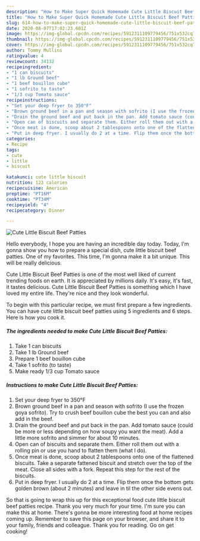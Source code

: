 ```yaml
---
description: "How to Make Super Quick Homemade Cute Little Biscuit Beef Patties"
title: "How to Make Super Quick Homemade Cute Little Biscuit Beef Patties"
slug: 614-how-to-make-super-quick-homemade-cute-little-biscuit-beef-patties
date: 2020-08-07T17:02:23.601Z
image: https://img-global.cpcdn.com/recipes/5912311109779456/751x532cq70/cute-little-biscuit-beef-patties-recipe-main-photo.jpg
thumbnail: https://img-global.cpcdn.com/recipes/5912311109779456/751x532cq70/cute-little-biscuit-beef-patties-recipe-main-photo.jpg
cover: https://img-global.cpcdn.com/recipes/5912311109779456/751x532cq70/cute-little-biscuit-beef-patties-recipe-main-photo.jpg
author: Tommy Mullins
ratingvalue: 4
reviewcount: 34132
recipeingredient:
- "1 can biscuits"
- "1 lb Ground beef"
- "1 beef bouillon cube"
- "1 sofrito to taste"
- "1/3 cup Tomato sauce"
recipeinstructions:
- "Set your deep fryer to 350°F"
- "Brown ground beef in a pan and season with sofrito (I use the frozen goya sofrito). Try to crush beef bouillon cube the best you can and also add in the beef."
- "Drain the ground beef and put back in the pan. Add tomato sauce (could be more or less depending on how soupy you want the meat). Add a little more sofrito and simmer for about 10 minutes."
- "Open can of biscuits and separate them. Either roll them out with a rolling pin or use you hand to flatten them (what I do)."
- "Once meat is done, scoop about 2 tablespoons onto one of the flattened biscuits. Take a separate fattened biscuit and stretch over the top of the meat. Close all sides with a fork. Repeat this step for the rest of the biscuits."
- "Put in deep fryer. I usually do 2 at a time. Flip them once the bottom gets golden brown (about 2 minutes) and leave in til the other side evens out."
categories:
- Recipe
tags:
- cute
- little
- biscuit

katakunci: cute little biscuit 
nutrition: 123 calories
recipecuisine: American
preptime: "PT16M"
cooktime: "PT34M"
recipeyield: "4"
recipecategory: Dinner

---
```



![Cute Little Biscuit Beef Patties](https://img-global.cpcdn.com/recipes/5912311109779456/751x532cq70/cute-little-biscuit-beef-patties-recipe-main-photo.jpg)

Hello everybody, I hope you are having an incredible day today. Today, I'm gonna show you how to prepare a special dish, cute little biscuit beef patties. One of my favorites. This time, I'm gonna make it a bit unique. This will be really delicious.

Cute Little Biscuit Beef Patties is one of the most well liked of current trending foods on earth. It is appreciated by millions daily. It's easy, it's fast, it tastes delicious. Cute Little Biscuit Beef Patties is something which I have loved my entire life. They're nice and they look wonderful.




To begin with this particular recipe, we must first prepare a few ingredients. You can have cute little biscuit beef patties using 5 ingredients and 6 steps. Here is how you cook it.

<!--inarticleads1-->

##### The ingredients needed to make Cute Little Biscuit Beef Patties:

1. Take 1 can biscuits
1. Take 1 lb Ground beef
1. Prepare 1 beef bouillon cube
1. Take 1 sofrito (to taste)
1. Make ready 1/3 cup Tomato sauce




<!--inarticleads2-->

##### Instructions to make Cute Little Biscuit Beef Patties:

1. Set your deep fryer to 350°F
1. Brown ground beef in a pan and season with sofrito (I use the frozen goya sofrito). Try to crush beef bouillon cube the best you can and also add in the beef.
1. Drain the ground beef and put back in the pan. Add tomato sauce (could be more or less depending on how soupy you want the meat). Add a little more sofrito and simmer for about 10 minutes.
1. Open can of biscuits and separate them. Either roll them out with a rolling pin or use you hand to flatten them (what I do).
1. Once meat is done, scoop about 2 tablespoons onto one of the flattened biscuits. Take a separate fattened biscuit and stretch over the top of the meat. Close all sides with a fork. Repeat this step for the rest of the biscuits.
1. Put in deep fryer. I usually do 2 at a time. Flip them once the bottom gets golden brown (about 2 minutes) and leave in til the other side evens out.




So that is going to wrap this up for this exceptional food cute little biscuit beef patties recipe. Thank you very much for your time. I'm sure you can make this at home. There's gonna be more interesting food at home recipes coming up. Remember to save this page on your browser, and share it to your family, friends and colleague. Thank you for reading. Go on get cooking!
